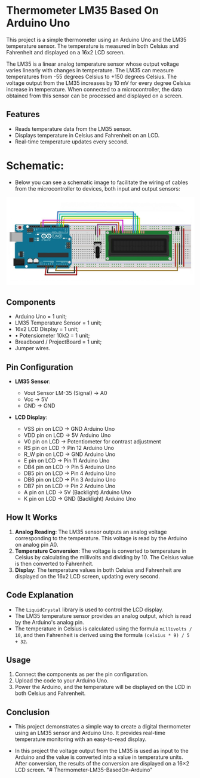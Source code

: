 # Thermometer LM35 Based On Arduino Uno

This project is a simple thermometer using an Arduino Uno and the LM35 temperature sensor. The temperature is measured in both Celsius and Fahrenheit and displayed on a 16x2 LCD screen.

The LM35 is a linear analog temperature sensor whose output voltage varies linearly with changes in temperature. The LM35 can measure temperatures from -55 degrees Celsius to +150 degrees Celsius. The voltage output from the LM35 increases by 10 mV for every degree Celsius increase in temperature. When connected to a microcontroller, the data obtained from this sensor can be processed and displayed on a screen.

## Features

- Reads temperature data from the LM35 sensor.
- Displays temperature in Celsius and Fahrenheit on an LCD.
- Real-time temperature updates every second.

# Schematic:

- Below you can see a schematic image to facilitate the wiring of cables from the microcontroller to devices, both input and output sensors:

![Schematic](img/skema.jpg)

## Components

- Arduino Uno = 1 unit;
- LM35 Temperature Sensor = 1 unit;
- 16x2 LCD Display = 1 unit;
- • Potensiometer 10kΩ = 1 unit;
- Breadboard / ProjectBoard = 1 unit;
- Jumper wires.

## Pin Configuration

- **LM35 Sensor**:

  - Vout Sensor LM-35 (Signal) → A0 <br/>
  - Vcc → 5V <br/>
  - GND → GND <br/>

- **LCD Display**:
  - VSS pin on LCD → GND Arduino Uno <br/>
  - VDD pin on LCD → 5V Arduino Uno <br/>
  - V0 pin on LCD → Potentiometer for contrast adjustment <br/>
  - RS pin on LCD → Pin 12 Arduino Uno <br/>
  - R_W pin on LCD → GND Arduino Uno <br/>
  - E pin on LCD → Pin 11 Arduino Uno <br/>
  - DB4 pin on LCD → Pin 5 Arduino Uno <br/>
  - DB5 pin on LCD → Pin 4 Arduino Uno <br/>
  - DB6 pin on LCD → Pin 3 Arduino Uno <br/>
  - DB7 pin on LCD → Pin 2 Arduino Uno <br/>
  - A pin on LCD → 5V (Backlight) Arduino Uno <br/>
  - K pin on LCD → GND (Backlight) Arduino Uno <br/>

## How It Works

1. **Analog Reading**: The LM35 sensor outputs an analog voltage corresponding to the temperature. This voltage is read by the Arduino on analog pin A0.
2. **Temperature Conversion**: The voltage is converted to temperature in Celsius by calculating the millivolts and dividing by 10. The Celsius value is then converted to Fahrenheit.
3. **Display**: The temperature values in both Celsius and Fahrenheit are displayed on the 16x2 LCD screen, updating every second.

## Code Explanation

- The `LiquidCrystal` library is used to control the LCD display.
- The LM35 temperature sensor provides an analog output, which is read by the Arduino's analog pin.
- The temperature in Celsius is calculated using the formula `millivolts / 10`, and then Fahrenheit is derived using the formula `(celsius * 9) / 5 + 32`.

## Usage

1. Connect the components as per the pin configuration.
2. Upload the code to your Arduino Uno.
3. Power the Arduino, and the temperature will be displayed on the LCD in both Celsius and Fahrenheit.

## Conclusion

- This project demonstrates a simple way to create a digital thermometer using an LM35 sensor and Arduino Uno. It provides real-time temperature monitoring with an easy-to-read display.

- In this project the voltage output from the LM35 is used as input to the Arduino and the value is converted into a value in temperature units. After conversion, the results of the conversion are displayed on a 16×2 LCD screen.
"# Thermometer-LM35-BasedOn-Arduino" 
